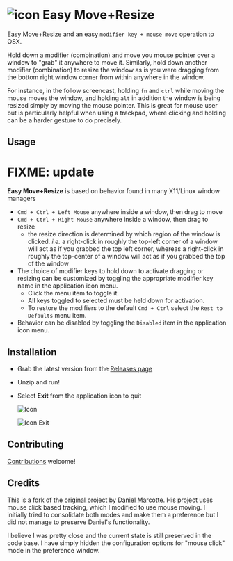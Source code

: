 # ![icon](easy-move-resize/Images.xcassets/AppIcon.appiconset/icon_32x32.png) Easy Move+Resize

Easy Move+Resize and an easy `modifier key + mouse move` operation to OSX.

Hold down a modifier (combination) and move you mouse pointer over a window to "grab" it anywhere to move it. Similarly, hold down another modifier (combination) to resize the window as is you were dragging from the bottom right window corner from within anywhere in the window.

For instance, in the follow screencast, holding `fn` and `ctrl` while moving the mouse moves the window, and holding `alt` in addition the window is being resized simply by moving the mouse pointer. This is great for mouse user but is particularly helpful when using a trackpad, where clicking and holding can be a harder gesture to do precisely.

## Usage

# FIXME: update

**Easy Move+Resize** is based on behavior found in many X11/Linux window managers

* `Cmd + Ctrl + Left Mouse` anywhere inside a window, then drag to move
* `Cmd + Ctrl + Right Mouse` anywhere inside a window, then drag to resize
    * the resize direction is determined by which region of the window is clicked.  *i.e.* a right-click in roughly the top-left corner of a window will act as if you grabbed the top left corner, whereas a right-click in roughly the top-center of a window will act as if you grabbed the top of the window
* The choice of modifier keys to hold down to activate dragging or resizing can be customized by toggling the appropriate modifier key name in the application icon menu.
    * Click the menu item to toggle it.
    * All keys toggled to selected must be held down for activation.
    * To restore the modifiers to the default `Cmd + Ctrl` select the `Rest to Defaults` menu item.
* Behavior can be disabled by toggling the `Disabled` item in the application icon menu.

## Installation

* Grab the latest version from the [Releases page](https://github.com/finestructure/easy-move-resize/releases)
* Unzip and run!
* Select **Exit** from the application icon to quit

    ![Icon](asset-sources/doc-img/running-icon.png)

    ![Icon Exit](asset-sources/doc-img/running-icon-exit.png)


## Contributing

[Contributions](contributing.md) welcome!

## Credits

This is a fork of the [original project](https://github.com/dmarcotte/easy-move-resize/releases) by [Daniel Marcotte](https://github.com/dmarcotte). His project uses mouse click based tracking, which I modified to use mouse moving. I initially tried to consolidate both modes and make them a preference but I did not manage to preserve Daniel's functionality.

I believe I was pretty close and the current state is still preserved in the code base. I have simply hidden the configuration options for "mouse click" mode in the preference window.

